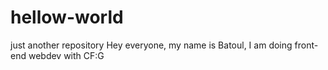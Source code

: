 # hellow-world
just another repository
Hey everyone, my name is Batoul, I am doing front-end webdev with CF:G
